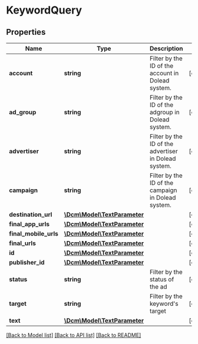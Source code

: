 # KeywordQuery

## Properties
Name | Type | Description | Notes
------------ | ------------- | ------------- | -------------
**account** | **string** | Filter by the ID of the account in Dolead system. | [optional] 
**ad_group** | **string** | Filter by the ID of the adgroup in Dolead system. | [optional] 
**advertiser** | **string** | Filter by the ID of the advertiser in Dolead system. | [optional] 
**campaign** | **string** | Filter by the ID of the campaign in Dolead system. | [optional] 
**destination_url** | [**\Dcm\Model\TextParameter**](TextParameter.md) |  | [optional] 
**final_app_urls** | [**\Dcm\Model\TextParameter**](TextParameter.md) |  | [optional] 
**final_mobile_urls** | [**\Dcm\Model\TextParameter**](TextParameter.md) |  | [optional] 
**final_urls** | [**\Dcm\Model\TextParameter**](TextParameter.md) |  | [optional] 
**id** | [**\Dcm\Model\TextParameter**](TextParameter.md) |  | [optional] 
**publisher_id** | [**\Dcm\Model\TextParameter**](TextParameter.md) |  | [optional] 
**status** | **string** | Filter by the status of the ad | [optional] 
**target** | **string** | Filter by the keyword&#39;s target | [optional] 
**text** | [**\Dcm\Model\TextParameter**](TextParameter.md) |  | [optional] 

[[Back to Model list]](../README.md#documentation-for-models) [[Back to API list]](../README.md#documentation-for-api-endpoints) [[Back to README]](../README.md)


